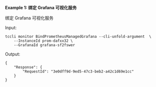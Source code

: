 **Example 1: 绑定 Grafana 可视化服务**

绑定 Grafana 可视化服务

Input: 

```
tccli monitor BindPrometheusManagedGrafana --cli-unfold-argument  \
    --InstanceId prom-dafxx32 \
    --GrafanaId grafana-sf2fswer
```

Output: 
```
{
    "Response": {
        "RequestId": "3e0dff9d-9ed5-47c3-beb2-a42c1d69e1cc"
    }
}
```

